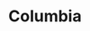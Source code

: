 ---
title: "Columbia"
url: /bengaluru/columbia-west-end-road-phoenix-market-city-mahadevpura-nr-k-r-puram-flyover-bangalore-560048-devasandra-industrial-estate-krishnarajapuram/
shop: Kleidung
---